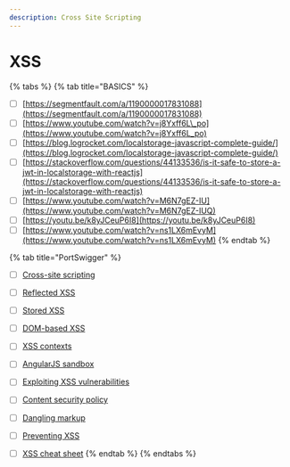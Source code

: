 ```yaml
---
description: Cross Site Scripting
---
```


# XSS

{% tabs %}
{% tab title="BASICS" %}
* [ ] [https://segmentfault.com/a/1190000017831088](https://segmentfault.com/a/1190000017831088)
* [ ] [https://www.youtube.com/watch?v=j8Yxff6L\_po](https://www.youtube.com/watch?v=j8Yxff6L_po)
* [ ] [https://blog.logrocket.com/localstorage-javascript-complete-guide/](https://blog.logrocket.com/localstorage-javascript-complete-guide/)
* [ ] [https://stackoverflow.com/questions/44133536/is-it-safe-to-store-a-jwt-in-localstorage-with-reactjs](https://stackoverflow.com/questions/44133536/is-it-safe-to-store-a-jwt-in-localstorage-with-reactjs)
* [ ] [https://www.youtube.com/watch?v=M6N7gEZ-IU](https://www.youtube.com/watch?v=M6N7gEZ-IUQ)
* [ ] [https://youtu.be/k8yJCeuP6I8](https://youtu.be/k8yJCeuP6I8)
* [ ] [https://www.youtube.com/watch?v=ns1LX6mEvyM](https://www.youtube.com/watch?v=ns1LX6mEvyM)
{% endtab %}

{% tab title="PortSwigger" %}
* [ ]  [Cross-site scripting](https://portswigger.net/web-security/cross-site-scripting)
* [ ] [Reflected XSS](https://portswigger.net/web-security/cross-site-scripting/reflected)
* [ ] [Stored XSS](https://portswigger.net/web-security/cross-site-scripting/stored)
* [ ] [DOM-based XSS](https://portswigger.net/web-security/cross-site-scripting/dom-based)
* [ ] [XSS contexts](https://portswigger.net/web-security/cross-site-scripting/contexts)
* [ ] [AngularJS sandbox](https://portswigger.net/web-security/cross-site-scripting/contexts/angularjs-sandbox)
* [ ] [Exploiting XSS vulnerabilities](https://portswigger.net/web-security/cross-site-scripting/exploiting)
* [ ] [Content security policy](https://portswigger.net/web-security/cross-site-scripting/content-security-policy)
* [ ] [Dangling markup](https://portswigger.net/web-security/cross-site-scripting/dangling-markup)
* [ ] [Preventing XSS](https://portswigger.net/web-security/cross-site-scripting/preventing)
* [ ] [XSS cheat sheet](https://portswigger.net/web-security/cross-site-scripting/cheat-sheet)
{% endtab %}
{% endtabs %}



